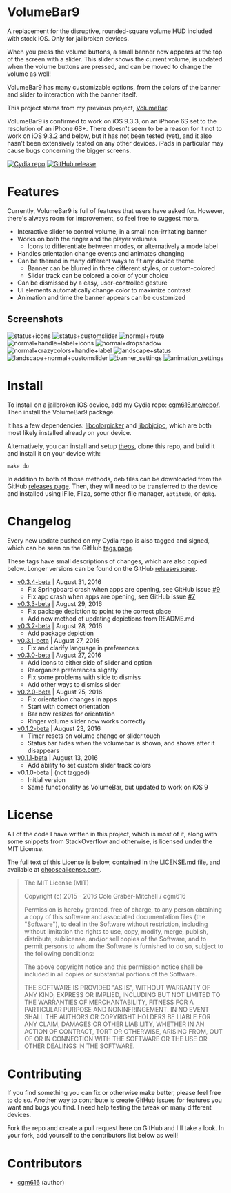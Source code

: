 VolumeBar9
==========

A replacement for the disruptive, rounded-square volume HUD included with stock iOS. Only for jailbroken devices.

When you press the volume buttons, a small banner now appears at the top of the screen with a slider. This slider shows the current volume, is updated when the volume buttons are pressed, and can be moved to change the volume as well!

VolumeBar9 has many customizable options, from the colors of the banner and slider to interaction with the banner itself.

This project stems from my previous project, [VolumeBar](https://github.com/cgm616/VolumeBar).

VolumeBar9 is confirmed to work on iOS 9.3.3, on an iPhone 6S set to the resolution of an iPhone 6S+. There doesn't seem to be a reason for it not to work on iOS 9.3.2 and below, but it has not been tested (yet), and it also hasn't been extensively tested on any other devices. iPads in particular may cause bugs concerning the bigger screens.

[![Cydia repo](https://img.shields.io/badge/repo-cgm616.me%2Frepo-blue.svg)](https://cgm616.me/repo)
[![GitHub release](https://img.shields.io/github/release/cgm616/volumebar9.svg?maxAge=2592000)](https://github.com/cgm616/VolumeBar9/releases)


Features
========

Currently, VolumeBar9 is full of features that users have asked for. However, there's always room for improvement, so feel free to suggest more.

- Interactive slider to control volume, in a small non-irritating banner
- Works on both the ringer and the player volumes
  - Icons to differentiate between modes, or alternatively a mode label
- Handles orientation change events and animates changing
- Can be themed in many different ways to fit any device theme
  - Banner can be blurred in three different styles, or custom-colored
  - Slider track can be colored a color of your choice
- Can be dismissed by a easy, user-controlled gesture
- UI elements automatically change color to maximize contrast
- Animation and time the banner appears can be customized

Screenshots
-----------

<img src="https://raw.githubusercontent.com/cgm616/VolumeBar9/master/screenshots/status+icons.png" alt="status+icons" style="max-width: 49%;"/>
<img src="https://raw.githubusercontent.com/cgm616/VolumeBar9/master/screenshots/status+customslider.png" alt="status+customslider" style="max-width: 49%;"/>
<img src="https://raw.githubusercontent.com/cgm616/VolumeBar9/master/screenshots/normal+route.png" alt="normal+route" style="max-width: 49%;"/>
<img src="https://raw.githubusercontent.com/cgm616/VolumeBar9/master/screenshots/normal+handle+label+icons.png" alt="normal+handle+label+icons" style="max-width: 49%;"/>
<img src="https://raw.githubusercontent.com/cgm616/VolumeBar9/master/screenshots/normal+dropshadow.png" alt="normal+dropshadow" style="max-width: 49%;"/>
<img src="https://raw.githubusercontent.com/cgm616/VolumeBar9/master/screenshots/normal+crazycolors+handle+label.png" alt="normal+crazycolors+handle+label" style="max-width: 49%;"/>
<img src="https://raw.githubusercontent.com/cgm616/VolumeBar9/master/screenshots/landscape+status.png" alt="landscape+status" style="max-width: 99%;"/>
<img src="https://raw.githubusercontent.com/cgm616/VolumeBar9/master/screenshots/landscape+normal+customslider.png" alt="landscape+normal+customslider" style="max-width: 99%;"/>
<img src="https://raw.githubusercontent.com/cgm616/VolumeBar9/master/screenshots/banner_settings.png" alt="banner_settings" style="max-width: 49%;"/>
<img src="https://raw.githubusercontent.com/cgm616/VolumeBar9/master/screenshots/animation_settings.png" alt="animation_settings" style="max-width: 49%;"/>


Install
=======

To install on a jailbroken iOS device, add my Cydia repo: [cgm616.me/repo/](https://cgm616.me/repo/). Then install the VolumeBar9 package.

It has a few dependencies: [libcolorpicker](http://git.pixelfiredev.com/pixelfire/libcolorpicker) and [libobjcipc](https://github.com/a1anyip/libobjcipc), which are both most likely installed already on your device.

Alternatively, you can install and setup [theos](https://github.com/theos/theos), clone this repo, and build it and install it on your device with:

    make do

In addition to both of those methods, deb files can be downloaded from the GitHub [releases page](https://github.com/cgm616/VolumeBar9/releases). Then, they will need to be transferred to the device and installed using iFile, Filza, some other file manager, `aptitude`, or `dpkg`.


Changelog
=========

Every new update pushed on my Cydia repo is also tagged and signed, which can be seen on the GitHub [tags page](https://github.com/cgm616/VolumeBar9/tags).

These tags have small descriptions of changes, which are also copied below. Longer versions can be found on the GitHub [releases page](https://github.com/cgm616/VolumeBar9/releases).

- [v0.3.4-beta](https://github.com/cgm616/VolumeBar9/releases/tag/v0.3.4-beta) | August 31, 2016
  - Fix Springboard crash when apps are opening, see GitHub issue [#9](https://github.com/cgm616/VolumeBar9/issues/9)
  - Fix app crash when apps are opening, see GitHub issue [#7](https://github.com/cgm616/VolumeBar9/issues/7)
- [v0.3.3-beta](https://github.com/cgm616/VolumeBar9/releases/tag/v0.3.3-beta) | August 29, 2016
  - Fix package depiction to point to the correct place
  - Add new method of updating depictions from README.md
- [v0.3.2-beta](https://github.com/cgm616/VolumeBar9/releases/tag/v0.3.2-beta) | August 28, 2016
  - Add package depiction
- [v0.3.1-beta](https://github.com/cgm616/VolumeBar9/releases/tag/v0.3.1-beta) | August 27, 2016
  - Fix and clarify language in preferences
- [v0.3.0-beta](https://github.com/cgm616/VolumeBar9/releases/tag/v0.3.0-beta) | August 27, 2016
  - Add icons to either side of slider and option
  - Reorganize preferences slightly
  - Fix some problems with slide to dismiss
  - Add other ways to dismiss slider
- [v0.2.0-beta](https://github.com/cgm616/VolumeBar9/releases/tag/v0.2.0-beta) | August 25, 2016
  - Fix orientation changes in apps
  - Start with correct orientation
  - Bar now resizes for orientation
  - Ringer volume slider now works correctly
- [v0.1.2-beta](https://github.com/cgm616/VolumeBar9/releases/tag/v0.1.2-beta) | August 23, 2016
  - Timer resets on volume change or slider touch
  - Status bar hides when the volumebar is shown, and shows after it disappears
- [v0.1.1-beta](https://github.com/cgm616/VolumeBar9/releases/tag/v0.1.1-beta) | August 13, 2016
  - Add ability to set custom slider track colors
- v0.1.0-beta | (not tagged)
  - Initial version
  - Same functionality as VolumeBar, but updated to work on iOS 9


License
=======

All of the code I have written in this project, which is most of it, along with some snippets from StackOverflow and otherwise, is licensed under the MIT License.

The full text of this License is below, contained in the [LICENSE.md](https://github.com/cgm616/VolumeBar9/blob/master/LICENSE.md) file, and available at [choosealicense.com](http://choosealicense.com/licenses/mit/).

> The MIT License (MIT)
>
> Copyright (c) 2015 - 2016 Cole Graber-Mitchell / cgm616
>
> Permission is hereby granted, free of charge, to any person obtaining a copy
> of this software and associated documentation files (the "Software"), to deal
> in the Software without restriction, including without limitation the rights
> to use, copy, modify, merge, publish, distribute, sublicense, and/or sell
> copies of the Software, and to permit persons to whom the Software is
> furnished to do so, subject to the following conditions:
>
> The above copyright notice and this permission notice shall be included in all
copies or substantial portions of the Software.
>
> THE SOFTWARE IS PROVIDED "AS IS", WITHOUT WARRANTY OF ANY KIND, EXPRESS OR
> IMPLIED, INCLUDING BUT NOT LIMITED TO THE WARRANTIES OF MERCHANTABILITY,
> FITNESS FOR A PARTICULAR PURPOSE AND NONINFRINGEMENT. IN NO EVENT SHALL THE
> AUTHORS OR COPYRIGHT HOLDERS BE LIABLE FOR ANY CLAIM, DAMAGES OR OTHER
> LIABILITY, WHETHER IN AN ACTION OF CONTRACT, TORT OR OTHERWISE, ARISING FROM,
> OUT OF OR IN CONNECTION WITH THE SOFTWARE OR THE USE OR OTHER DEALINGS IN THE
> SOFTWARE.


Contributing
============

If you find something you can fix or otherwise make better, please feel free to do so. Another way to contribute is create GitHub issues for features you want and bugs you find. I need help testing the tweak on many different devices.

Fork the repo and create a pull request here on GitHub and I'll take a look. In your fork, add yourself to the contributors list below as well!


Contributors
============

- [cgm616](https://github.com/cgm616) (author)
